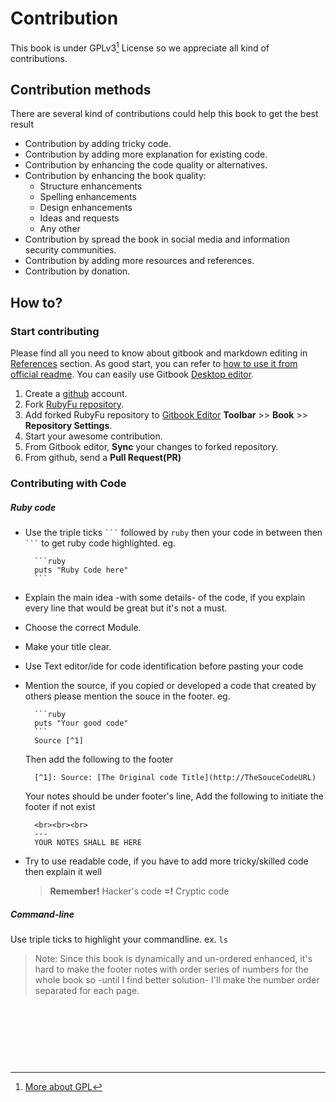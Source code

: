 # Contribution
This book is under GPLv3[^1] License so we appreciate all kind of contributions.

## Contribution methods
There are several kind of contributions could help this book to get the best result

* Contribution by adding tricky code.
* Contribution by adding more explanation for existing code.
* Contribution by enhancing the code quality or alternatives.
* Contribution by enhancing the book quality:
    * Structure enhancements
    * Spelling enhancements
    * Design enhancements
    * Ideas and requests
    * Any other
* Contribution by spread the book in social media and information security communities.
* Contribution by adding more resources and references.
* Contribution by donation.


## How to?

### Start contributing
Please find all you need to know about gitbook and markdown editing in [References](references/README.md) section. As good start, you can refer to [how to use it from official readme](https://github.com/GitbookIO/gitbook). You can easily use Gitbook [Desktop editor](https://www.gitbook.com/editor).

1. Create a [github](https://github.com) account.
2. Fork [RubyFu repository](https://github.com/KINGSABRI/RubyFu).
3. Add forked RubyFu repository to [Gitbook Editor](https://www.gitbook.com/editor) **Toolbar** >> **Book** >> **Repository Settings**.
4. Start your awesome contribution.
5. From Gitbook editor, **Sync** your changes to forked repository.
6. From github, send a **Pull Request(PR)**


### Contributing with Code

##### Ruby code
* Use the triple ticks ` ``` `  followed by `ruby` then your code in between then ` ``` ` to get ruby code highlighted. eg.

        ```ruby
        puts "Ruby Code here"
        ```
* Explain the main idea -with some details- of the code, if you explain every line that would be great but it's not a must.
* Choose the correct Module.
* Make your title clear.
* Use Text editor/ide for code identification before pasting your code
* Mention the source, if you copied or developed a code that created by others please mention the souce in the footer. eg.

        ```ruby
        puts "Your good code"
        ```
        Source [^1]
    Then add the following to the footer

        [^1]: Source: [The Original code Title](http://TheSouceCodeURL)

    Your notes should be under footer's line, Add the following to initiate the footer if not exist

        <br><br><br>
        ---
        YOUR NOTES SHALL BE HERE

* Try to use readable code, if you have to add more tricky/skilled code then explain it well
    > **Remember!** Hacker's code **=!** Cryptic code


##### Command-line
Use triple ticks to highlight your commandline. ex. 
    ```
    ls
    ``` 

> Note: Since this book is dynamically and un-ordered enhanced, it's hard to make the footer notes with order series of numbers for the whole book so -until I find better solution- I'll make the number order separated for each page. 


<br><br><br>
---
[^1]: [More about GPL](http://www.gnu.org/copyleft/gpl.html)








